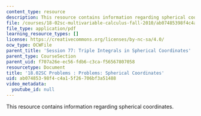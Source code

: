 ```yaml
---
content_type: resource
description: This resource contains information regarding spherical coordinates.
file: /courses/18-02sc-multivariable-calculus-fall-2010/ab07485398f4c4a15f26706bf3a51488_MIT18_02SC_pb_47_quest.pdf
file_type: application/pdf
learning_resource_types: []
license: https://creativecommons.org/licenses/by-nc-sa/4.0/
ocw_type: OCWFile
parent_title: 'Session 77: Triple Integrals in Spherical Coordinates'
parent_type: CourseSection
parent_uid: f707a26e-ec56-fdb6-c3ca-f56567807058
resourcetype: Document
title: '18.02SC Problems : Problems: Spherical Coordinates'
uid: ab074853-98f4-c4a1-5f26-706bf3a51488
video_metadata:
  youtube_id: null
---
```

This resource contains information regarding spherical coordinates.
